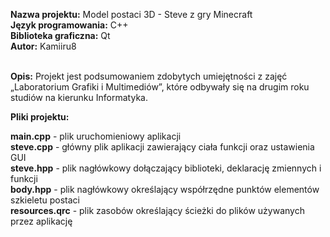 <b>Nazwa projektu:</b> Model postaci 3D - Steve z gry Minecraft <br/>
<b>Język programowania:</b> C++ <br/>
<b>Biblioteka graficzna:</b> Qt <br/>
<b>Autor:</b> Kamiiru8<br/><br/>

<b>Opis:</b> Projekt jest podsumowaniem zdobytych umiejętności z zajęć „Laboratorium Grafiki i Multimediów”, które odbywały się na drugim roku studiów na kierunku Informatyka.<br/> 

<b>Pliki projektu:</b><br/>

<b>main.cpp</b> - plik uruchomieniowy aplikacji<br/>
<b>steve.cpp</b> - główny plik aplikacji zawierający ciała funkcji oraz ustawienia GUI<br/>
<b>steve.hpp</b> - plik nagłówkowy dołączający biblioteki, deklarację zmiennych i funkcji<br/>
<b>body.hpp</b> - plik nagłówkowy określający współrzędne punktów elementów szkieletu postaci <br/>
<b>resources.qrc</b> - plik zasobów określający ścieżki do plików używanych przez aplikację<br/>